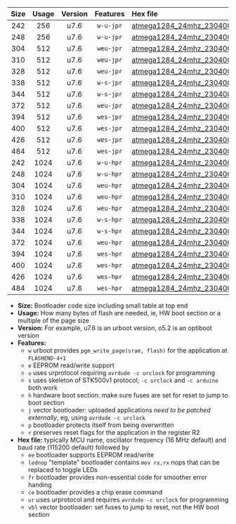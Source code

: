 |Size|Usage|Version|Features|Hex file|
|:-:|:-:|:-:|:-:|:--|
|242|256|u7.6|`w-u-jpr`|[atmega1284_24mhz_230400bps_ur_vbl.hex](https://raw.githubusercontent.com/stefanrueger/urboot/main/bootloaders/atmega1284/fcpu_24mhz/230400_bps/atmega1284_24mhz_230400bps_ur_vbl.hex)|
|248|256|u7.6|`w-u-jpr`|[atmega1284_24mhz_230400bps_lednop_ur_vbl.hex](https://raw.githubusercontent.com/stefanrueger/urboot/main/bootloaders/atmega1284/fcpu_24mhz/230400_bps/atmega1284_24mhz_230400bps_lednop_ur_vbl.hex)|
|304|512|u7.6|`weu-jpr`|[atmega1284_24mhz_230400bps_ee_ur_vbl.hex](https://raw.githubusercontent.com/stefanrueger/urboot/main/bootloaders/atmega1284/fcpu_24mhz/230400_bps/atmega1284_24mhz_230400bps_ee_ur_vbl.hex)|
|310|512|u7.6|`weu-jpr`|[atmega1284_24mhz_230400bps_ee_lednop_ur_vbl.hex](https://raw.githubusercontent.com/stefanrueger/urboot/main/bootloaders/atmega1284/fcpu_24mhz/230400_bps/atmega1284_24mhz_230400bps_ee_lednop_ur_vbl.hex)|
|328|512|u7.6|`weu-jpr`|[atmega1284_24mhz_230400bps_ee_lednop_fr_ur_vbl.hex](https://raw.githubusercontent.com/stefanrueger/urboot/main/bootloaders/atmega1284/fcpu_24mhz/230400_bps/atmega1284_24mhz_230400bps_ee_lednop_fr_ur_vbl.hex)|
|338|512|u7.6|`w-s-jpr`|[atmega1284_24mhz_230400bps_vbl.hex](https://raw.githubusercontent.com/stefanrueger/urboot/main/bootloaders/atmega1284/fcpu_24mhz/230400_bps/atmega1284_24mhz_230400bps_vbl.hex)|
|344|512|u7.6|`w-s-jpr`|[atmega1284_24mhz_230400bps_lednop_vbl.hex](https://raw.githubusercontent.com/stefanrueger/urboot/main/bootloaders/atmega1284/fcpu_24mhz/230400_bps/atmega1284_24mhz_230400bps_lednop_vbl.hex)|
|372|512|u7.6|`weu-jpr`|[atmega1284_24mhz_230400bps_ee_lednop_fr_ce_ur_vbl.hex](https://raw.githubusercontent.com/stefanrueger/urboot/main/bootloaders/atmega1284/fcpu_24mhz/230400_bps/atmega1284_24mhz_230400bps_ee_lednop_fr_ce_ur_vbl.hex)|
|394|512|u7.6|`wes-jpr`|[atmega1284_24mhz_230400bps_ee_vbl.hex](https://raw.githubusercontent.com/stefanrueger/urboot/main/bootloaders/atmega1284/fcpu_24mhz/230400_bps/atmega1284_24mhz_230400bps_ee_vbl.hex)|
|400|512|u7.6|`wes-jpr`|[atmega1284_24mhz_230400bps_ee_lednop_vbl.hex](https://raw.githubusercontent.com/stefanrueger/urboot/main/bootloaders/atmega1284/fcpu_24mhz/230400_bps/atmega1284_24mhz_230400bps_ee_lednop_vbl.hex)|
|426|512|u7.6|`wes-jpr`|[atmega1284_24mhz_230400bps_ee_lednop_fr_vbl.hex](https://raw.githubusercontent.com/stefanrueger/urboot/main/bootloaders/atmega1284/fcpu_24mhz/230400_bps/atmega1284_24mhz_230400bps_ee_lednop_fr_vbl.hex)|
|484|512|u7.6|`wes-jpr`|[atmega1284_24mhz_230400bps_ee_lednop_fr_ce_vbl.hex](https://raw.githubusercontent.com/stefanrueger/urboot/main/bootloaders/atmega1284/fcpu_24mhz/230400_bps/atmega1284_24mhz_230400bps_ee_lednop_fr_ce_vbl.hex)|
|242|1024|u7.6|`w-u-hpr`|[atmega1284_24mhz_230400bps_ur.hex](https://raw.githubusercontent.com/stefanrueger/urboot/main/bootloaders/atmega1284/fcpu_24mhz/230400_bps/atmega1284_24mhz_230400bps_ur.hex)|
|248|1024|u7.6|`w-u-hpr`|[atmega1284_24mhz_230400bps_lednop_ur.hex](https://raw.githubusercontent.com/stefanrueger/urboot/main/bootloaders/atmega1284/fcpu_24mhz/230400_bps/atmega1284_24mhz_230400bps_lednop_ur.hex)|
|304|1024|u7.6|`weu-hpr`|[atmega1284_24mhz_230400bps_ee_ur.hex](https://raw.githubusercontent.com/stefanrueger/urboot/main/bootloaders/atmega1284/fcpu_24mhz/230400_bps/atmega1284_24mhz_230400bps_ee_ur.hex)|
|310|1024|u7.6|`weu-hpr`|[atmega1284_24mhz_230400bps_ee_lednop_ur.hex](https://raw.githubusercontent.com/stefanrueger/urboot/main/bootloaders/atmega1284/fcpu_24mhz/230400_bps/atmega1284_24mhz_230400bps_ee_lednop_ur.hex)|
|328|1024|u7.6|`weu-hpr`|[atmega1284_24mhz_230400bps_ee_lednop_fr_ur.hex](https://raw.githubusercontent.com/stefanrueger/urboot/main/bootloaders/atmega1284/fcpu_24mhz/230400_bps/atmega1284_24mhz_230400bps_ee_lednop_fr_ur.hex)|
|338|1024|u7.6|`w-s-hpr`|[atmega1284_24mhz_230400bps.hex](https://raw.githubusercontent.com/stefanrueger/urboot/main/bootloaders/atmega1284/fcpu_24mhz/230400_bps/atmega1284_24mhz_230400bps.hex)|
|344|1024|u7.6|`w-s-hpr`|[atmega1284_24mhz_230400bps_lednop.hex](https://raw.githubusercontent.com/stefanrueger/urboot/main/bootloaders/atmega1284/fcpu_24mhz/230400_bps/atmega1284_24mhz_230400bps_lednop.hex)|
|372|1024|u7.6|`weu-hpr`|[atmega1284_24mhz_230400bps_ee_lednop_fr_ce_ur.hex](https://raw.githubusercontent.com/stefanrueger/urboot/main/bootloaders/atmega1284/fcpu_24mhz/230400_bps/atmega1284_24mhz_230400bps_ee_lednop_fr_ce_ur.hex)|
|394|1024|u7.6|`wes-hpr`|[atmega1284_24mhz_230400bps_ee.hex](https://raw.githubusercontent.com/stefanrueger/urboot/main/bootloaders/atmega1284/fcpu_24mhz/230400_bps/atmega1284_24mhz_230400bps_ee.hex)|
|400|1024|u7.6|`wes-hpr`|[atmega1284_24mhz_230400bps_ee_lednop.hex](https://raw.githubusercontent.com/stefanrueger/urboot/main/bootloaders/atmega1284/fcpu_24mhz/230400_bps/atmega1284_24mhz_230400bps_ee_lednop.hex)|
|426|1024|u7.6|`wes-hpr`|[atmega1284_24mhz_230400bps_ee_lednop_fr.hex](https://raw.githubusercontent.com/stefanrueger/urboot/main/bootloaders/atmega1284/fcpu_24mhz/230400_bps/atmega1284_24mhz_230400bps_ee_lednop_fr.hex)|
|484|1024|u7.6|`wes-hpr`|[atmega1284_24mhz_230400bps_ee_lednop_fr_ce.hex](https://raw.githubusercontent.com/stefanrueger/urboot/main/bootloaders/atmega1284/fcpu_24mhz/230400_bps/atmega1284_24mhz_230400bps_ee_lednop_fr_ce.hex)|

- **Size:** Bootloader code size including small table at top end
- **Usage:** How many bytes of flash are needed, ie, HW boot section or a multiple of the page size
- **Version:** For example, u7.6 is an urboot version, o5.2 is an optiboot version
- **Features:**
  + `w` urboot provides `pgm_write_page(sram, flash)` for the application at `FLASHEND-4+1`
  + `e` EEPROM read/write support
  + `u` uses urprotocol requiring `avrdude -c urclock` for programming
  + `s` uses skeleton of STK500v1 protocol; `-c urclock` and `-c arduino` both work
  + `h` hardware boot section: make sure fuses are set for reset to jump to boot section
  + `j` vector bootloader: uploaded applications *need to be patched externally*, eg, using `avrdude -c urclock`
  + `p` bootloader protects itself from being overwritten
  + `r` preserves reset flags for the application in the register R2
- **Hex file:** typically MCU name, oscillator frequency (16 MHz default) and baud rate (115200 default) followed by
  + `ee` bootloader supports EEPROM read/write
  + `lednop` "template" bootloader contains `mov rx,rx` nops that can be replaced to toggle LEDs
  + `fr` bootloader provides non-essential code for smoother error handing
  + `ce` bootloader provides a chip erase command
  + `ur` uses urprotocol and requires `avrdude -c urclock` for programming
  + `vbl` vector bootloader: set fuses to jump to reset, not the HW boot section
